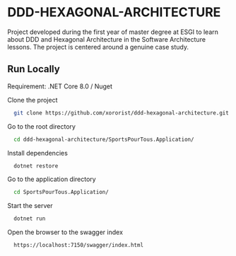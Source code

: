 # DDD-HEXAGONAL-ARCHITECTURE

Project developed during the first year of master degree at ESGI to learn about DDD and Hexagonal Architecture in the Software Architecture lessons. The project is centered around a genuine case study.





## Run Locally
Requirement: .NET Core 8.0 / Nuget

Clone the project

```bash
  git clone https://github.com/xororist/ddd-hexagonal-architecture.git
```

Go to the root directory

```bash
  cd ddd-hexagonal-architecture/SportsPourTous.Application/
```

Install dependencies

```bash
  dotnet restore
```

Go to the application directory

```bash
  cd SportsPourTous.Application/
```

Start the server

```bash
  dotnet run 
```

Open the browser to the swagger index

```bash
  https://localhost:7150/swagger/index.html
```

